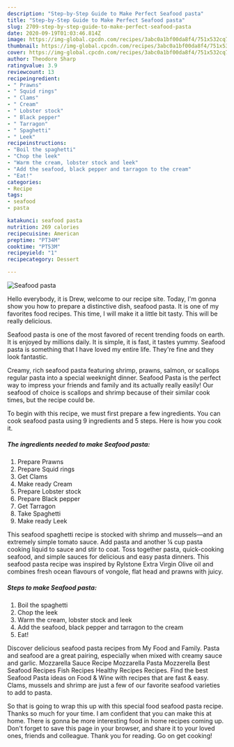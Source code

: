 ```yaml
---
description: "Step-by-Step Guide to Make Perfect Seafood pasta"
title: "Step-by-Step Guide to Make Perfect Seafood pasta"
slug: 2709-step-by-step-guide-to-make-perfect-seafood-pasta
date: 2020-09-19T01:03:46.814Z
image: https://img-global.cpcdn.com/recipes/3abc0a1bf00da8f4/751x532cq70/seafood-pasta-recipe-main-photo.jpg
thumbnail: https://img-global.cpcdn.com/recipes/3abc0a1bf00da8f4/751x532cq70/seafood-pasta-recipe-main-photo.jpg
cover: https://img-global.cpcdn.com/recipes/3abc0a1bf00da8f4/751x532cq70/seafood-pasta-recipe-main-photo.jpg
author: Theodore Sharp
ratingvalue: 3.9
reviewcount: 13
recipeingredient:
- " Prawns"
- " Squid rings"
- " Clams"
- " Cream"
- " Lobster stock"
- " Black pepper"
- " Tarragon"
- " Spaghetti"
- " Leek"
recipeinstructions:
- "Boil the spaghetti"
- "Chop the leek"
- "Warm the cream, lobster stock and leek"
- "Add the seafood, black pepper and tarragon to the cream"
- "Eat!"
categories:
- Recipe
tags:
- seafood
- pasta

katakunci: seafood pasta 
nutrition: 269 calories
recipecuisine: American
preptime: "PT34M"
cooktime: "PT53M"
recipeyield: "1"
recipecategory: Dessert

---
```



![Seafood pasta](https://img-global.cpcdn.com/recipes/3abc0a1bf00da8f4/751x532cq70/seafood-pasta-recipe-main-photo.jpg)

Hello everybody, it is Drew, welcome to our recipe site. Today, I'm gonna show you how to prepare a distinctive dish, seafood pasta. It is one of my favorites food recipes. This time, I will make it a little bit tasty. This will be really delicious.

Seafood pasta is one of the most favored of recent trending foods on earth. It is enjoyed by millions daily. It is simple, it is fast, it tastes yummy. Seafood pasta is something that I have loved my entire life. They're fine and they look fantastic.

Creamy, rich seafood pasta featuring shrimp, prawns, salmon, or scallops regular pasta into a special weeknight dinner. Seafood Pasta is the perfect way to impress your friends and family and its actually really easily! Our seafood of choice is scallops and shrimp because of their similar cook times, but the recipe could be.


To begin with this recipe, we must first prepare a few ingredients. You can cook seafood pasta using 9 ingredients and 5 steps. Here is how you cook it.

<!--inarticleads1-->

##### The ingredients needed to make Seafood pasta:

1. Prepare  Prawns
1. Prepare  Squid rings
1. Get  Clams
1. Make ready  Cream
1. Prepare  Lobster stock
1. Prepare  Black pepper
1. Get  Tarragon
1. Take  Spaghetti
1. Make ready  Leek


This seafood spaghetti recipe is stocked with shrimp and mussels—and an extremely simple tomato sauce. Add pasta and another ¼ cup pasta cooking liquid to sauce and stir to coat. Toss together pasta, quick-cooking seafood, and simple sauces for delicious and easy pasta dinners. This seafood pasta recipe was inspired by Rylstone Extra Virgin Olive oil and combines fresh ocean flavours of vongole, flat head and prawns with juicy. 

<!--inarticleads2-->

##### Steps to make Seafood pasta:

1. Boil the spaghetti
1. Chop the leek
1. Warm the cream, lobster stock and leek
1. Add the seafood, black pepper and tarragon to the cream
1. Eat!


Discover delicious seafood pasta recipes from My Food and Family. Pasta and seafood are a great pairing, especially when mixed with creamy sauce and garlic. Mozzarella Sauce Recipe Mozzarella Pasta Mozzerella Best Seafood Recipes Fish Recipes Healthy Recipes Recipes. Find the best Seafood Pasta ideas on Food &amp; Wine with recipes that are fast &amp; easy. Clams, mussels and shrimp are just a few of our favorite seafood varieties to add to pasta. 

So that is going to wrap this up with this special food seafood pasta recipe. Thanks so much for your time. I am confident that you can make this at home. There is gonna be more interesting food in home recipes coming up. Don't forget to save this page in your browser, and share it to your loved ones, friends and colleague. Thank you for reading. Go on get cooking!

